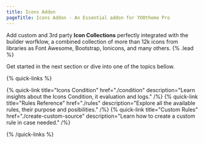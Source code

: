 ```yaml
---
title: Icons Addon
pageTitle: Icons Addon - An Essential addon for YOOtheme Pro
---
```


Add custom and 3rd party **Icon Collections** perfectly integrated with the builder worfklow, a combined collection of more than 12k icons from libraries as Font Awesome, Bootstrap, Ionicons, and many others. {% .lead %}

Get started in the next section or dive into one of the topics bellow.

{% quick-links %}

{% quick-link title="Icons Condition" href="./condition" description="Learn insights about the Icons Condition, it evaluation and logs." /%}
{% quick-link title="Rules Reference" href="./rules" description="Explore all the available rules, their purpose and posibilities." /%}
{% quick-link title="Custom Rules" href="./create-custom-source" description="Learn how to create a custom rule in case needed." /%}

{% /quick-links %}
